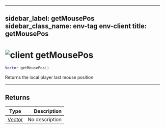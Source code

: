 ---
sidebar_label: getMousePos
sidebar_class_name: env-tag env-client
title: getMousePos
------

# <img src='/img/wiki/client.png' alt='client' classname='env-tag' /> getMousePos

```lua
Vector getMousePos()
```

Returns the local player last mouse position<br/>

-----------------
## Returns

| Type   | Description |
| ------ | ----------: |
| [Vector](../vector/README.md) | No description |

